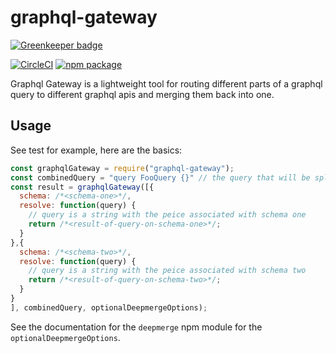 # graphql-gateway

[![Greenkeeper badge](https://badges.greenkeeper.io/brysgo/graphql-gateway.svg)](https://greenkeeper.io/)

[![CircleCI][build-badge]][build]
[![npm package][npm-badge]][npm]

Graphql Gateway is a lightweight tool for routing different parts of a graphql query to different graphql apis and merging them back into one.

## Usage

See test for example, here are the basics:

```javascript
const graphqlGateway = require("graphql-gateway");
const combinedQuery = "query FooQuery {}" // the query that will be split up by schema
const result = graphqlGateway([{
  schema: /*<schema-one>*/,
  resolve: function(query) {
    // query is a string with the peice associated with schema one
    return /*<result-of-query-on-schema-one>*/;
  }
},{
  schema: /*<schema-two>*/,
  resolve: function(query) {
    // query is a string with the peice associated with schema two
    return /*<result-of-query-on-schema-two>*/;
  }
}
], combinedQuery, optionalDeepmergeOptions);
```

See the documentation for the `deepmerge` npm module for the `optionalDeepmergeOptions`.

[build-badge]: https://circleci.com/gh/brysgo/graphql-gateway.svg?style=shield

[build]: 
https://circleci.com/gh/brysgo/graphql-gateway

[npm-badge]: https://img.shields.io/npm/v/graphql-gateway.png?style=flat-square
[npm]: https://www.npmjs.org/package/graphql-gateway